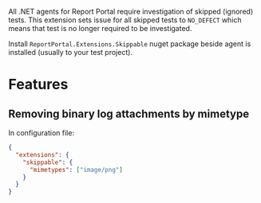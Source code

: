 All .NET agents for Report Portal require investigation of skipped (ignored) tests. This extension sets issue for all skipped tests to `NO_DEFECT` which means that test is no longer required to be investigated.

Install `ReportPortal.Extensions.Skippable` nuget package beside agent is installed (usually to your test project).

# Features

## Removing binary log attachments by mimetype

In configuration file:

```json
{
  "extensions": {
    "skippable": {
      "mimetypes": ["image/png"]
    }
  }
}
```

